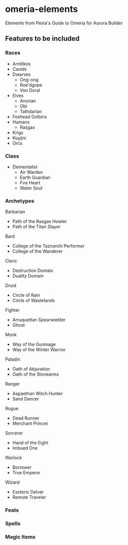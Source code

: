 # omeria-elements
Elements from Pexia's Guide to Omeria for Aurora Builder

## Features to be included
### Races
- Arnitikos
- Canids
- Dwarves
    - Ong-ong
    - Roe'dgope
    - Von Doral
- Elves
    - Anorian
    - Obi
    - Tathdarian
- Foxhead Golbins
- Humans
    - Rasgax
- Krigs
- Kuyjini
- Orcs

### Class
- Elementalist
    - Air Warden
    - Earth Guardian
    - Fire Heart
    - Water Soul


### Archetypes
Barbarian
- Path of the Rasgax Howler
- Path of the Titan Slayer

Bard
- College of the Taznarchi Performer
- College of the Wanderer

Cleric
- Destruction Domain
- Duality Domain

Druid
- Circle of Rain
- Circle of Wastelands

Fighter
- Arruquettan Spearwielder
- Ghost

Monk
- Way of the Gunmage
- Way of the Winter Warrior

Paladin
- Oath of Abjuration
- Oath of the Stonearms

Ranger
- Aspaethan Witch Hunter
- Sand Dancer

Rogue
- Dead Runner
- Merchant Princet

Sorcerer
- Hand of the Eight
- Imbued One

Warlock
- Borrower
- True Emperor

Wizard
- Esoteric Delver
- Remote Traveler

### Feats

### Spells

### Magic Items